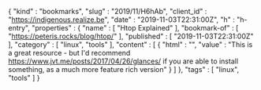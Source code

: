 {
  "kind" : "bookmarks",
  "slug" : "2019/11/H6hAb",
  "client_id" : "https://indigenous.realize.be",
  "date" : "2019-11-03T22:31:00Z",
  "h" : "h-entry",
  "properties" : {
    "name" : [ "Htop Explained" ],
    "bookmark-of" : [ "https://peteris.rocks/blog/htop/" ],
    "published" : [ "2019-11-03T22:31:00Z" ],
    "category" : [ "linux", "tools" ],
    "content" : [ {
      "html" : "",
      "value" : "This is a great resource - but I'd recommend https://www.jvt.me/posts/2017/04/26/glances/ if you are able to install something, as a much more feature rich version"
    } ]
  },
  "tags" : [ "linux", "tools" ]
}
